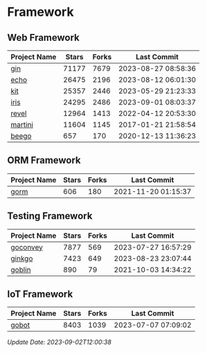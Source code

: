 # Framework

## Web Framework
| Project Name | Stars | Forks | Last Commit |
| ------------ | ----- | ----- | ----------- |
| [gin](https://github.com/gin-gonic/gin) | 71177 | 7679 | 2023-08-27 08:58:36 |
| [echo](https://github.com/labstack/echo) | 26475 | 2196 | 2023-08-12 06:01:30 |
| [kit](https://github.com/go-kit/kit) | 25357 | 2446 | 2023-05-29 21:23:33 |
| [iris](https://github.com/kataras/iris) | 24295 | 2486 | 2023-09-01 08:03:37 |
| [revel](https://github.com/revel/revel) | 12964 | 1413 | 2022-04-12 20:53:30 |
| [martini](https://github.com/go-martini/martini) | 11604 | 1145 | 2017-01-21 21:58:54 |
| [beego](https://github.com/astaxie/beego) | 657 | 170 | 2020-12-13 11:36:23 |

## ORM Framework
| Project Name | Stars | Forks | Last Commit |
| ------------ | ----- | ----- | ----------- |
| [gorm](https://github.com/jinzhu/gorm) | 606 | 180 | 2021-11-20 01:15:37 |

## Testing Framework
| Project Name | Stars | Forks | Last Commit |
| ------------ | ----- | ----- | ----------- |
| [goconvey](https://github.com/smartystreets/goconvey) | 7877 | 569 | 2023-07-27 16:57:29 |
| [ginkgo](https://github.com/onsi/ginkgo) | 7423 | 649 | 2023-08-23 23:07:44 |
| [goblin](https://github.com/franela/goblin) | 890 | 79 | 2021-10-03 14:34:22 |

## IoT Framework
| Project Name | Stars | Forks | Last Commit |
| ------------ | ----- | ----- | ----------- |
| [gobot](https://github.com/hybridgroup/gobot) | 8403 | 1039 | 2023-07-07 07:09:02 |

*Update Date: 2023-09-02T12:00:38*